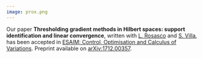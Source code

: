 ```yaml
---
image: prox.png
---
```


Our paper **Thresholding gradient methods in Hilbert spaces: support identification and linear convergence**, 
written with [L. Rosasco](http://web.mit.edu/lrosasco/www/) and [S. Villa](http://lcsl.mit.edu/data/silviavilla/Home.html),
has been accepted in [ESAIM: Control, Optimisation and Calculus of Variations](https://www.esaim-cocv.org/). 
Preprint available on [arXiv:1712.00357](https://arxiv.org/abs/1712.00357).
